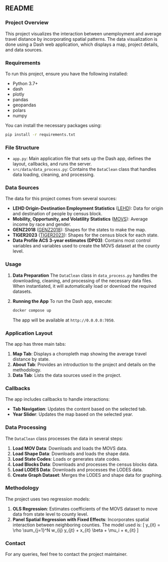 ## README

### Project Overview
This project visualizes the interaction between unemployment and average travel distance by incorporating spatial patterns. The data visualization is done using a Dash web application, which displays a map, project details, and data sources.

### Requirements
To run this project, ensure you have the following installed:

- Python 3.7+
- dash
- plotly
- pandas
- geopandas
- polars
- numpy

You can install the necessary packages using:
```bash
pip install -r requirements.txt
```

### File Structure
- `app.py`: Main application file that sets up the Dash app, defines the layout, callbacks, and runs the server.
- `src/data/data_process.py`: Contains the `DataClean` class that handles data loading, cleaning, and processing.

### Data Sources
The data for this project comes from several sources:
- **LEHD Origin-Destination Employment Statistics** ([LEHD](https://lehd.ces.census.gov/data/lodes/LODES8/)): Data for origin and destination of people by census block.
- **Mobility, Opportunity, and Volatility Statistics** ([MOVS](https://www.census.gov/programs-surveys/ces/data/public-use-data/mobility-opportunity-volatility-statistics.html)): Average income by race and gender.
- **GENZ2018** ([GENZ2018](https://www2.census.gov/geo/tiger/GENZ2018/shp/)): Shapes for the states to make the map.
- **TIGER2023** ([TIGER2023](https://www2.census.gov/geo/tiger/TIGER2023/TABBLOCK20/)): Shapes for the census block for each state.
- **Data Profile ACS 3-year estimates (DP03)**: Contains most control variables and variables used to create the MOVS dataset at the county level.

### Usage

1. **Data Preparation**
   The `DataClean` class in `data_process.py` handles the downloading, cleaning, and processing of the necessary data files. When instantiated, it will automatically load or download the required datasets.
   
2. **Running the App**
   To run the Dash app, execute:
   ```bash
   docker compose up
   ```
   The app will be available at `http://0.0.0.0:7050`.

### Application Layout
The app has three main tabs:
1. **Map Tab**: Displays a choropleth map showing the average travel distance by state.
2. **About Tab**: Provides an introduction to the project and details on the methodology.
3. **Data Tab**: Lists the data sources used in the project.

### Callbacks
The app includes callbacks to handle interactions:
- **Tab Navigation**: Updates the content based on the selected tab.
- **Year Slider**: Updates the map based on the selected year.

### Data Processing
The `DataClean` class processes the data in several steps:
1. **Load MOV Data**: Downloads and loads the MOVS data.
2. **Load Shape Data**: Downloads and loads the shape data.
3. **Load State Codes**: Loads or generates state codes.
4. **Load Blocks Data**: Downloads and processes the census blocks data.
5. **Load LODES Data**: Downloads and processes the LODES data.
6. **Create Graph Dataset**: Merges the LODES and shape data for graphing.

### Methodology
The project uses two regression models:
1. **OLS Regression**: Estimates coefficients of the MOVS dataset to move data from state level to county level.
2. **Panel Spatial Regression with Fixed Effects**: Incorporates spatial interaction between neighboring counties. The model used is:
   \[
   y_{it} = \rho \sum_{j=1}^N w_{ij} y_{jt} + x_{it} \beta + \mu_i + e_{it}
   \]

### Contact
For any queries, feel free to contact the project maintainer.